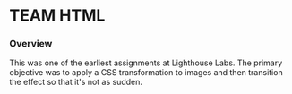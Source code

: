 # TEAM HTML

### Overview

This was one of the earliest assignments at Lighthouse Labs. The primary objective was to apply a CSS transformation to images and then transition the effect so that it's not as sudden.

